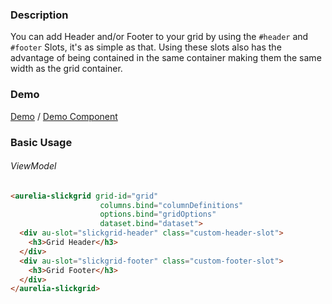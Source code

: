 ### Description
You can add Header and/or Footer to your grid by using the `#header` and `#footer` Slots, it's as simple as that. Using these slots also has the advantage of being contained in the same container making them the same width as the grid container.

### Demo

[Demo](https://ghiscoding.github.io/aurelia-slickgrid/#/example29) / [Demo Component](https://github.com/ghiscoding/aurelia-slickgrid/blob/master/packages/demo/src/examples/slickgrid/example29.ts)

### Basic Usage

###### ViewModel

```html
<aurelia-slickgrid grid-id="grid"
                    columns.bind="columnDefinitions"
                    options.bind="gridOptions"
                    dataset.bind="dataset">
  <div au-slot="slickgrid-header" class="custom-header-slot">
    <h3>Grid Header</h3>
  </div>
  <div au-slot="slickgrid-footer" class="custom-footer-slot">
    <h3>Grid Footer</h3>
  </div>
</aurelia-slickgrid>
````
